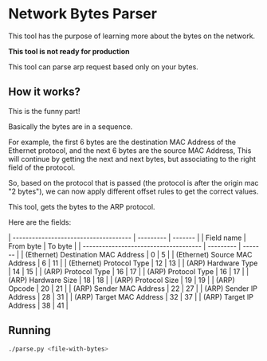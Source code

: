 # Network Bytes Parser

This tool has the purpose of learning more about the bytes on the network.

**This tool is not ready for production**

This tool can parse arp request based only on your bytes.

## How it works?

This is the funny part!

Basically the bytes are in a sequence.

For example, the first 6 bytes are the destination MAC Address of the Ethernet protocol, and the next 6 bytes are the source MAC Address,
This will continue by getting the next and next bytes, but associating to the right field of the protocol.

So, based on the protocol that is passed (the protocol is after the origin mac "2 bytes"),
we can now apply different offset rules to get the correct values.

This tool, gets the bytes to the ARP protocol.

Here are the fields:

| ------------------------------------- | --------- | ------- |
| Field name                            | From byte | To byte |
| ------------------------------------- | --------- | ------- |
| (Ethernet) Destination MAC Address    |  0        | 5       |
| (Ethernet) Source MAC Address         |  6        | 11      |
| (Ethernet) Protocol Type              |  12       | 13      |
| (ARP) Hardware Type                   |  14       | 15      |
| (ARP) Protocol Type                   |  16       | 17      |
| (ARP) Protocol Type                   |  16       | 17      |
| (ARP) Hardware Size                   |  18       | 18      |
| (ARP) Protocol Size                   |  19       | 19      |
| (ARP) Opcode                          |  20       | 21      |
| (ARP) Sender MAC Address              |  22       | 27      |
| (ARP) Sender IP Address               |  28       | 31      |
| (ARP) Target MAC Address              |  32       | 37      |
| (ARP) Target IP Address               |  38       | 41      |

## Running

```bash
./parse.py <file-with-bytes>
```

